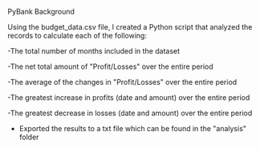 PyBank Background

Using the budget_data.csv file, I created a Python script that analyzed the records to calculate each of the following:

-The total number of months included in the dataset

-The net total amount of "Profit/Losses" over the entire period

-The average of the changes in "Profit/Losses" over the entire period

-The greatest increase in profits (date and amount) over the entire period

-The greatest decrease in losses (date and amount) over the entire period

* Exported the results to a txt file which can be found in the "analysis" folder